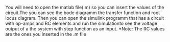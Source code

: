 You will need to open the matlab file(.m) so you can insert the values of the circuit.The you can see the bode diagramm the transfer function and root locus diagram. Then
you can open the simulink programm that has a circuit with op-amps and RC elements and run the simulationto see the voltage output of a the system with step function as an input.
*Note: The RC values are the ones you inserted in the .m file
